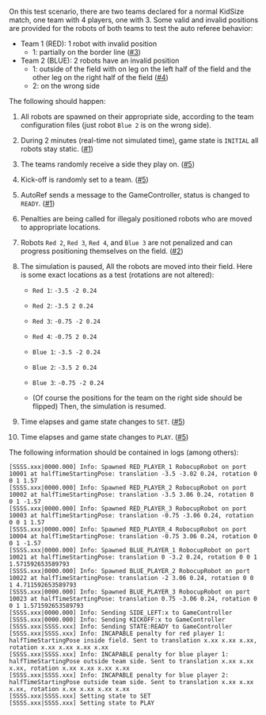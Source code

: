 On this test scenario, there are two teams declared for a normal KidSize match, one team with 4 players, one with 3. Some valid and invalid positions are provided for the
robots of both teams to test the auto referee behavior:

- Team 1 (RED): 1 robot with invalid position
  - 1: partially on the border line ([#3](https://github.com/RoboCup-Humanoid-TC/webots/issues/3))
- Team 2 (BLUE): 2 robots have an invalid position
  - 1: outside of the field with on leg on the left half of the field and the other leg on the right half of the field ([#4](https://github.com/RoboCup-Humanoid-TC/webots/issues/4))
  - 2: on the wrong side

The following should happen:

1. All robots are spawned on their appropriate side, according to the team
   configuration files (just robot `Blue 2` is on the wrong side).
2. During 2 minutes (real-time not simulated time), game state is `INITIAL` all
   robots stay static. ([#1](https://github.com/RoboCup-Humanoid-TC/webots/issues/1))
3. The teams randomly receive a side they play on. ([#5](https://github.com/RoboCup-Humanoid-TC/webots/issues/5))
4. Kick-off is randomly set to a team. ([#5](https://github.com/RoboCup-Humanoid-TC/webots/issues/5))
3. AutoRef sends a message to the GameController, status is changed to `READY`. ([#1](https://github.com/RoboCup-Humanoid-TC/webots/issues/1))
4. Penalties are being called for illegaly positioned robots who are moved to
   appropriate locations.
5. Robots `Red 2`, `Red 3`, `Red 4`, and `Blue 3` are not penalized and can progress positioning themselves on the field. ([#2](https://github.com/RoboCup-Humanoid-TC/webots/issues/2))
6. The simulation is paused, All the robots are moved into their field. Here is some exact locations as a test (rotations are not altered):
   - `Red 1`:  `-3.5 -2 0.24`
   - `Red 2`:  `-3.5 2 0.24`
   - `Red 3`:  `-0.75 -2 0.24`
   - `Red 4`:  `-0.75 2 0.24`

   - `Blue 1`:  `-3.5 -2 0.24`
   - `Blue 2`:  `-3.5 2 0.24`
   - `Blue 3`:  `-0.75 -2 0.24`
   - (Of course the positions for the team on the right side should be flipped)
   Then, the simulation is resumed.

7. Time elapses and game state changes to `SET`. ([#5](https://github.com/RoboCup-Humanoid-TC/webots/issues/5))
8. Time elapses and game state changes to `PLAY`. ([#5](https://github.com/RoboCup-Humanoid-TC/webots/issues/5))

The following information should be contained in logs (among others):

```
[SSSS.xxx|0000.000] Info: Spawned RED_PLAYER_1 RobocupRobot on port 10001 at halfTimeStartingPose: translation -3.5 -3.02 0.24, rotation 0 0 1 1.57
[SSSS.xxx|0000.000] Info: Spawned RED_PLAYER_2 RobocupRobot on port 10002 at halfTimeStartingPose: translation -3.5 3.06 0.24, rotation 0 0 1 -1.57
[SSSS.xxx|0000.000] Info: Spawned RED_PLAYER_3 RobocupRobot on port 10003 at halfTimeStartingPose: translation -0.75 -3.06 0.24, rotation 0 0 1 1.57
[SSSS.xxx|0000.000] Info: Spawned RED_PLAYER_4 RobocupRobot on port 10004 at halfTimeStartingPose: translation -0.75 3.06 0.24, rotation 0 0 1 -1.57
[SSSS.xxx|0000.000] Info: Spawned BLUE_PLAYER_1 RobocupRobot on port 10021 at halfTimeStartingPose: translation 0 -3.2 0.24, rotation 0 0 1 1.571592653589793
[SSSS.xxx|0000.000] Info: Spawned BLUE_PLAYER_2 RobocupRobot on port 10022 at halfTimeStartingPose: translation -2 3.06 0.24, rotation 0 0 1 4.711592653589793
[SSSS.xxx|0000.000] Info: Spawned BLUE_PLAYER_3 RobocupRobot on port 10023 at halfTimeStartingPose: translation 0.75 -3.06 0.24, rotation 0 0 1 1.571592653589793
[SSSS.xxx|0000.000] Info: Sending SIDE_LEFT:x to GameController
[SSSS.xxx|0000.000] Info: Sending KICKOFF:x to GameController
[SSSS.xxx|SSSS.xxx] Info: Sending STATE:READY to GameController
[SSSS.xxx|SSSS.xxx] Info: INCAPABLE penalty for red player 1: halfTimeStartingPose inside field. Sent to translation x.xx x.xx x.xx, rotation x.xx x.xx x.xx x.xx
[SSSS.xxx|SSSS.xxx] Info: INCAPABLE penalty for blue player 1: halfTimeStartingPose outside team side. Sent to translation x.xx x.xx x.xx, rotation x.xx x.xx x.xx x.xx
[SSSS.xxx|SSSS.xxx] Info: INCAPABLE penalty for blue player 2: halfTimeStartingPose outside team side. Sent to translation x.xx x.xx x.xx, rotation x.xx x.xx x.xx x.xx
[SSSS.xxx|SSSS.xxx] Setting state to SET
[SSSS.xxx|SSSS.xxx] Setting state to PLAY
```
